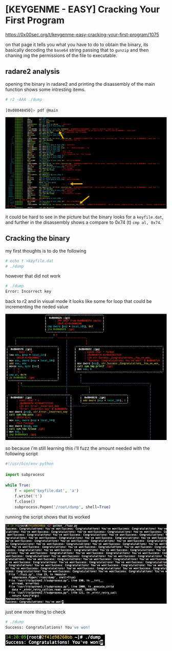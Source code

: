 # [KEYGENME - EASY] Cracking Your First Program

<https://0x00sec.org/t/keygenme-easy-cracking-your-first-program/1075>

on that page it tells you what you have to do to obtain the binary, its basically decoding the `base64` string passing that to `gunzip` and then chaning ing the permissions of the file to executable.

## radare2 analysis 

opening the binary in radare2 and printing the disassembly of the main function shows some intresting items.

``` bash
# r2 -AAA ./dump

[0x08048450]> pdf @main
```

![](r2pdf-main.jpg)

it could be hard to see in the picture but the binary looks for a `keyfile.dat`, and further in the disassembly shows a compare to 0x74 (t) `cmp al, 0x74`. 

## Cracking the binary

my first thoughts is to do the following 

``` bash
# echo t >keyfile.dat
# ./dump
```

however that did not work 

``` bash
# ./dump
Error: Incorrect key
```

back to r2 and in visual mode it looks like some for loop that could be incrementing the neded value 

![](r2-forloop.jpg)

so because i'm still learning this i'll fuzz the amount needed with the following script 

``` Python
#!/usr/bin/env python

import subprocess

while True:
    f = open('keyfile.dat', 'a')
    f.write('t')
    f.close()
    subprocess.Popen('/root/dump', shell=True)
```
running the script shows that its worked 

![](fuzzed.jpg)

just one more thing to check 

``` bash
# ./dump
Success: Congratulations! You've won!
```
![](done.jpg)
